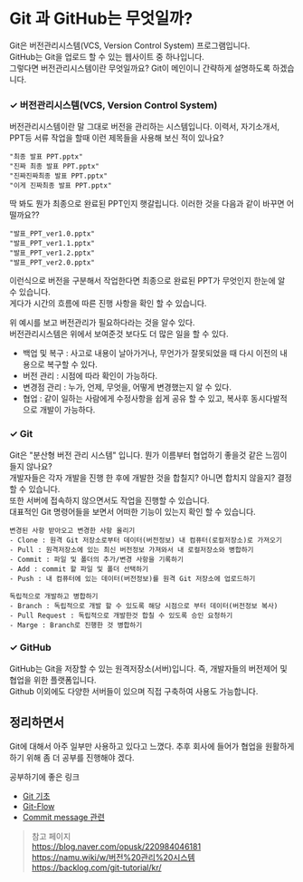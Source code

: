 # Git 과 GitHub는 무엇일까? 

Git은 버전관리시스템(VCS, Version Control System) 프로그램입니다.  
GitHub는 Git을 업로드 할 수 있는 웹사이트 중 하나입니다.   
그렇다면 버전관리시스템이란 무엇일까요? Git이 메인이니 간략하게 설명하도록 하겠습니다.   

###  ✓ 버전관리시스템(VCS, Version Control System)
버전관리시스템이란 말 그대로 버전을 관리하는 시스템입니다. 이력서, 자기소개서, PPT등 서류 작업을 할때 이런 제목들을 사용해 보신 적이 있나요?     

    "최종 발표 PPT.pptx"
    "진짜 최종 발표 PPT.pptx"
    "진짜진짜최종 발표 PPT.pptx"
    "이게 진짜최종 발표 PPT.pptx"

딱 봐도 뭔가 최종으로 완료된 PPT인지 햇갈립니다. 이러한 것을 다음과 같이 바꾸면 어떨까요??

    "발표_PPT_ver1.0.pptx"
    "발표_PPT_ver1.1.pptx"
    "발표_PPT_ver1.2.pptx"
    "발표_PPT_ver2.0.pptx"

이런식으로 버전을 구분해서 작업한다면 최종으로 완료된 PPT가 무엇인지 한눈에 알 수 있습니다.    
게다가 시간의 흐름에 따른 진행 사항을 확인 할 수 있습니다.  

위 예시를 보고 버전관리가 필요하다라는 것을 알수 있다.   
버전관리시스템은 위에서 보여준것 보다도 더 많은 일을 할 수 있다. 

- 백업 및 복구 : 사고로 내용이 날아가거나, 무언가가 잘못되었을 때 다시 이전의 내용으로 복구할 수 있다. 
- 버전 관리 : 시점에 따라 확인이 가능하다. 
- 변경점 관리 : 누가, 언제, 무엇을, 어떻게 변경했는지 알 수 있다. 
- 협업 : 같이 일하는 사람에게 수정사항을 쉽게 공유 할 수 있고, 복사후 동시다발적으로 개발이 가능하다.

### ✓ Git

Git은 "분산형 버전 관리 시스템" 입니다. 뭔가 이름부터 협업하기 좋을것 같은 느낌이 들지 않나요?  
개발자들은 각자 개발을 진행 한 후에 개발한 것을 합칠지? 아니면 합치지 않을지? 결정할 수 있습니다.  
또한 서버에 접속하지 않으면서도 작업을 진행할 수 있습니다.   
대표적인 Git 명령어들을 보면서 어떠한 기능이 있는지 확인 할 수 있습니다.

    변경된 사항 받아오고 변경한 사항 올리기
    - Clone : 원격 Git 저장소로부터 데이터(버전정보) 내 컴퓨터(로컬저장소)로 가져오기 
    - Pull : 원격저장소에 있는 최신 버전정보 가져와서 내 로컬저장소와 병합하기
    - Commit : 파일 및 폴더의 추가/변경 사항을 기록하기
    - Add : commit 할 파일 및 폴더 선택하기
    - Push : 내 컴퓨터에 있는 데이터(버전정보)를 원격 Git 저장소에 업로드하기 

    독립적으로 개발하고 병합하기
    - Branch : 독립적으로 개발 할 수 있도록 해당 시점으로 부터 데이터(버전정보 복사)
    - Pull Request : 독립적으로 개발한것 합칠 수 있도록 승인 요청하기
    - Marge : Branch로 진행한 것 병합하기

### ✓ GitHub  

GitHub는 Git을 저장할 수 있는 원격저장소(서버)입니다. 즉, 개발자들의 버전제어 및 협업을 위한 플랫폼입니다.  
Github 이외에도 다양한 서버들이 있으며 직접 구축하여 사용도 가능합니다.  

## 정리하면서  
Git에 대해서 아주 일부만 사용하고 있다고 느꼈다. 추후 회사에 들어가 협업을 원활하게 하기 위해 좀 더 공부를 진행해야 겠다.  

공부하기에 좋은 링크  
- [Git 기초](https://backlog.com/git-tutorial/kr/)
- [Git-Flow](https://woowabros.github.io/experience/2017/10/30/baemin-mobile-git-branch-strategy.html)
- [Commit message 관련](https://djkeh.github.io/articles/How-to-write-a-git-commit-message-kor/)


> 참고 페이지   
https://blog.naver.com/opusk/220984046181   
https://namu.wiki/w/버전%20관리%20시스템   
https://backlog.com/git-tutorial/kr/



